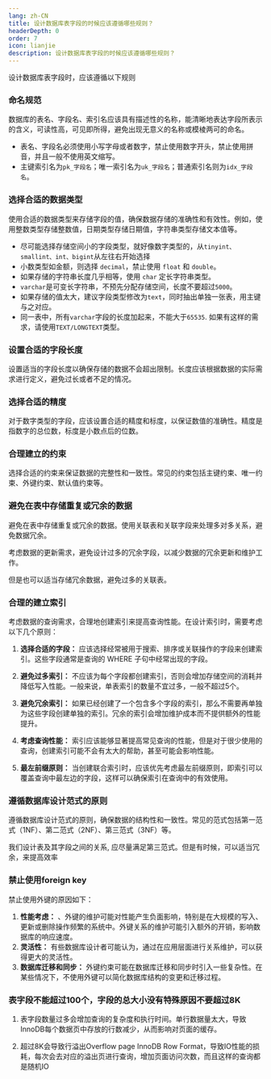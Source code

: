 ```yaml
---
lang: zh-CN
title: 设计数据库表字段的时候应该遵循哪些规则？
headerDepth: 0
order: 7
icon: lianjie
description: 设计数据库表字段的时候应该遵循哪些规则？
---
```




设计数据库表字段时，应该遵循以下规则

### 命名规范

数据库的表名、字段名、索引名应该具有描述性的名称，能清晰地表达字段所表示的含义，可读性高，可见即所得，避免出现无意义的名称或模棱两可的命名。

- 表名、字段名必须使用小写字母或者数字，禁止使用数字开头，禁止使用拼音，并且一般不使用英文缩写。
- 主键索引名为`pk_字段名`；唯一索引名为`uk_字段名`；普通索引名则为`idx_字段名`。

### 选择合适的数据类型

使用合适的数据类型来存储字段的值，确保数据存储的准确性和有效性。例如，使用整数类型存储整数值，日期类型存储日期值，字符串类型存储文本值等。

- 尽可能选择存储空间小的字段类型，就好像数字类型的，从`tinyint、smallint、int、bigint`从左往右开始选择
- 小数类型如金额，则选择 `decimal`，禁止使用 `float` 和 `double`。
- 如果存储的字符串长度几乎相等，使用 `char` 定长字符串类型。
- `varchar`是可变长字符串，不预先分配存储空间，长度不要超过`5000`。
- 如果存储的值太大，建议字段类型修改为`text`，同时抽出单独一张表，用主键与之对应。
- 同一表中，所有`varchar`字段的长度加起来，不能大于`65535`. 如果有这样的需求，请使用`TEXT/LONGTEXT`类型。

### 设置合适的字段长度

设置适当的字段长度以确保存储的数据不会超出限制。长度应该根据数据的实际需求进行定义，避免过长或者不足的情况。

### 选择合适的精度

对于数字类型的字段，应该设置合适的精度和标度，以保证数值的准确性。精度是指数字的总位数，标度是小数点后的位数。

### 合理建立的约束

选择合适的约束来保证数据的完整性和一致性。常见的约束包括主键约束、唯一约束、外键约束、默认值约束等。

### 避免在表中存储重复或冗余的数据

避免在表中存储重复或冗余的数据。使用关联表和关联字段来处理多对多关系，避免数据冗余。

考虑数据的更新需求，避免设计过多的冗余字段，以减少数据的冗余更新和维护工作。

但是也可以适当存储冗余数据，避免过多的关联表。

### 合理的建立索引

考虑数据的查询需求，合理地创建索引来提高查询性能。在设计索引时，需要考虑以下几个原则：

1. **选择合适的字段：** 应该选择经常被用于搜索、排序或关联操作的字段来创建索引。这些字段通常是查询的 WHERE 子句中经常出现的字段。

2. **避免过多索引：** 不应该为每个字段都创建索引，否则会增加存储空间的消耗并降低写入性能。一般来说，单表索引的数量不宜过多，一般不超过5个。

3. **避免冗余索引：** 如果已经创建了一个包含多个字段的索引，那么不需要再单独为这些字段创建单独的索引。冗余的索引会增加维护成本而不提供额外的性能提升。

4. **考虑查询性能：** 索引应该能够显著提高常见查询的性能，但是对于很少使用的查询，创建索引可能不会有太大的帮助，甚至可能会影响性能。

5. **最左前缀原则：** 当创建联合索引时，应该优先考虑最左前缀原则，即索引可以覆盖查询中最左边的字段，这样可以确保索引在查询中的有效使用。

   

### 遵循数据库设计范式的原则

遵循数据库设计范式的原则，确保数据的结构性和一致性。常见的范式包括第一范式（1NF）、第二范式（2NF）、第三范式（3NF）等。



我们设计表及其字段之间的关系, 应尽量满足第三范式。但是有时候，可以适当冗余，来提高效率



###  禁止使用foreign key

禁止使用外键的原因如下：

1. **性能考虑：** 、外键的维护可能对性能产生负面影响，特别是在大规模的写入、更新或删除操作频繁的系统中。外键关系的维护可能引入额外的开销，影响数据库的响应速度。
2. **灵活性：** 有些数据库设计者可能认为，通过在应用层面进行关系维护，可以获得更大的灵活性。
3. **数据库迁移和同步：** 外键约束可能在数据库迁移和同步时引入一些复杂性。在某些情况下，不使用外键可以简化数据库结构的变更和迁移过程。



### 表字段不能超过100个，字段的总大小没有特殊原因不要超过8K

1. 表字段数量过多会增加查询的复杂度和执行时间。单行数据量太大，导致InnoDB每个数据页中存放的行数减少，从而影响对页面的缓存。

2.  超过8K会导致行溢出Overflow page InnoDB Row Format，导致IO性能的损耗，每次会去对应的溢出页进行查询，增加页面访问次数，而且这样的查询都是随机IO




